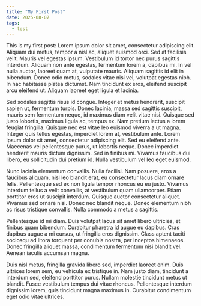```yaml
---
title: "My First Post"
date: 2025-08-07
tags:
  - test
---
```


This is my first post: Lorem ipsum dolor sit amet, consectetur adipiscing elit. Aliquam dui metus, tempor a nisl ac, aliquet euismod orci. Sed at facilisis velit. Mauris vel egestas ipsum. Vestibulum id tortor nec purus sagittis interdum. Aliquam non ante egestas, fermentum lorem a, dapibus mi. In vel nulla auctor, laoreet quam at, vulputate mauris. Aliquam sagittis id elit in bibendum. Donec odio metus, sodales vitae nisi vel, volutpat egestas nibh. In hac habitasse platea dictumst. Nam tincidunt ex eros, eleifend suscipit arcu eleifend ut. Aliquam laoreet eget ligula et lacinia.

Sed sodales sagittis risus id congue. Integer et metus hendrerit, suscipit sapien ut, fermentum turpis. Donec lacinia, massa sed sagittis suscipit, mauris sem fermentum neque, id maximus diam velit vitae nisi. Quisque sed justo lobortis, maximus ligula ac, tempus ex. Nam pretium lectus a lorem feugiat fringilla. Quisque nec est vitae leo euismod viverra a ut magna. Integer quis tellus egestas, imperdiet lorem at, vestibulum ante. Lorem ipsum dolor sit amet, consectetur adipiscing elit. Sed eu eleifend ante. Maecenas vel pellentesque purus, ut lobortis neque. Donec imperdiet hendrerit mauris dictum dignissim. Sed in finibus mi. Vivamus faucibus dui libero, eu sollicitudin dui pretium id. Nulla vestibulum vel leo eget euismod.

Nunc lacinia elementum convallis. Nulla facilisi. Nam posuere, eros a faucibus aliquam, nisl leo blandit erat, eu consectetur lacus diam ornare felis. Pellentesque sed ex non ligula tempor rhoncus eu eu justo. Vivamus interdum tellus a velit convallis, at vestibulum quam ullamcorper. Etiam porttitor eros ut suscipit interdum. Quisque auctor consectetur aliquet. Vivamus sed ornare nisi. Donec nec blandit neque. Donec elementum nibh ac risus tristique convallis. Nulla commodo a metus a sagittis.

Pellentesque id mi diam. Duis volutpat lacus sit amet libero ultricies, et finibus quam bibendum. Curabitur pharetra id augue eu dapibus. Cras dapibus augue a mi cursus, ut fringilla eros dignissim. Class aptent taciti sociosqu ad litora torquent per conubia nostra, per inceptos himenaeos. Donec fringilla aliquet massa, condimentum fermentum nisi blandit vel. Aenean iaculis accumsan magna.

Duis nisl metus, fringilla gravida libero sed, imperdiet laoreet enim. Duis ultrices lorem sem, eu vehicula ex tristique in. Nam justo diam, tincidunt a interdum sed, eleifend porttitor purus. Nullam molestie tincidunt metus ut blandit. Fusce vestibulum tempus dui vitae rhoncus. Pellentesque interdum dignissim lorem, quis tincidunt magna maximus in. Curabitur condimentum eget odio vitae ultrices.
